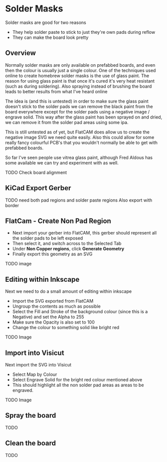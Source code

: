 # Solder Masks

Solder masks are good for two reasons

  * They help solder paste to stick to just they're own pads during reflow
  * They can make the board look pretty

## Overview

Normally solder masks are only available on prefabbed boards, and even then the colour is usually just a single colour.
One of the techniques used online to create homebrew solder masks is the use of glass paint.
The reason for using glass paint is that once it's cured it's very heat resistant (such as during soldering).
Also spraying instead of brushing the board leads to better results from what I've heard online

The idea is (and this is untested) in order to make sure the glass paint doesn't stick to the solder pads
we can remove the black paint from the board everywhere except for the solder pads using a negative image / engrave solid.
This way after the glass paint has been sprayed on and dried, we can remove it from the solder pad areas using some ipa.

This is still untested as of yet, but FlatCAM does allow us to create the negative image SVG we need quite easily.
Also this could allow for some really fancy colourful PCB's that you wouldn't normally be able to get with prefabbed boards.

So far I've seen people use vitrea glass paint, although Fred Aldous has some available we can try and experiment with as well.

TODO Check board alignment

## KiCad Export Gerber

TODO need both pad regions and solder paste regions
Also export with border


## FlatCam - Create Non Pad Region

  * Next import your gerber into FlatCAM, this gerber should represent all the solder pads to be left exposed
  * Then select it, and switch across to the Selected Tab
  * Under **Non Copper regions**, click **Generate Geometry**
  * Finally export this geometry as an SVG

TODO image

## Editing within Inkscape

Next we need to do a small amount of editing within inkscape

  * Import the SVG exported from FlatCAM
  * Ungroup the contents as much as possible
  * Select the Fill and Stroke of the background colour (since this is a Negative) and set the Alpha to 255
  * Make sure the Opacity is also set to 100
  * Change the colour to something solid like bright red

TODO Image

## Import into Visicut

Next import the SVG into Visicut

  * Select Map by Colour
  * Select Engrave Solid for the bright red colour mentioned above
  * This should highlight all the non solder pad areas as areas to be engraved.

TODO Image

## Spray the board

TODO

## Clean the board

TODO
